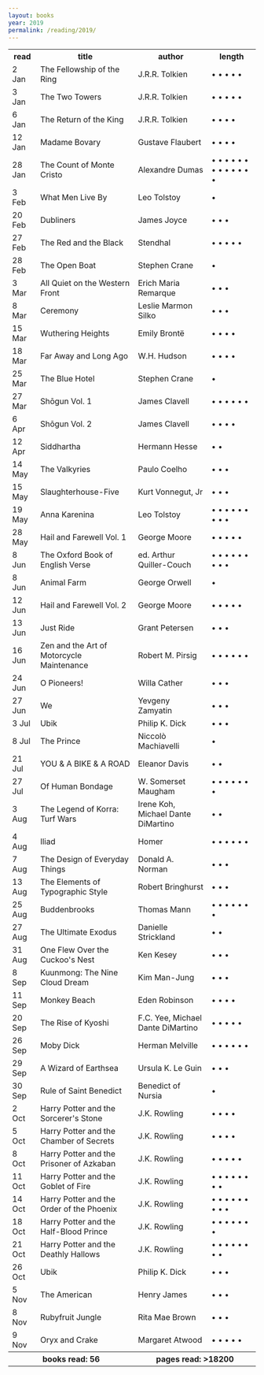 ```yaml
---
layout: books 
year: 2019
permalink: /reading/2019/
---
```


<div class="content">
  <table class="books-read">
  <tr>
    <th>read</th>
    <th>title</th>
    <th>author</th>
    <th>length</th>
  </tr>
  <tr>
    <td>2 Jan</td>
    <td>The Fellowship of the Ring</td>
    <td>J.R.R. Tolkien</td>
    <td> &bull; &bull; &bull; &bull; &bull;  </td>
  </tr>
  <tr>
    <td>3 Jan</td>
    <td>The Two Towers</td>
    <td>J.R.R. Tolkien</td>
    <td> &bull; &bull; &bull; &bull; &bull;  </td>
  </tr>
  <tr>
    <td>6 Jan</td>
    <td>The Return of the King</td>
    <td>J.R.R. Tolkien</td>
    <td> &bull; &bull; &bull; &bull;  </td>
  </tr>
  <tr>
    <td>12 Jan</td>
    <td>Madame Bovary</td>
    <td>Gustave Flaubert</td>
    <td> &bull; &bull; &bull; &bull;  </td>
  </tr>
  <tr>
    <td>28 Jan</td>
    <td>The Count of Monte Cristo</td>
    <td>Alexandre Dumas</td>
    <td> &bull; &bull; &bull; &bull; &bull; &bull; &bull; &bull; &bull; &bull; &bull; &bull; &bull;  </td>
  </tr>
  <tr>
    <td>3 Feb</td>
    <td>What Men Live By</td>
    <td>Leo Tolstoy</td>
    <td> &bull;  </td>
  </tr>
  <tr>
    <td>20 Feb</td>
    <td>Dubliners</td>
    <td>James Joyce</td>
    <td> &bull; &bull; &bull;  </td>
  </tr>
  <tr>
    <td>27 Feb</td>
    <td>The Red and the Black</td>
    <td>Stendhal</td>
    <td> &bull; &bull; &bull; &bull; &bull;  </td>
  </tr>
  <tr>
    <td>28 Feb</td>
    <td>The Open Boat</td>
    <td>Stephen Crane</td>
    <td> &bull;  </td>
  </tr>
  <tr>
    <td>3 Mar</td>
    <td>All Quiet on the Western Front</td>
    <td>Erich Maria Remarque</td>
    <td> &bull; &bull; &bull;  </td>
  </tr>
  <tr>
    <td>8 Mar</td>
    <td>Ceremony</td>
    <td>Leslie Marmon Silko</td>
    <td> &bull; &bull; &bull;  </td>
  </tr>
  <tr>
    <td>15 Mar</td>
    <td>Wuthering Heights</td>
    <td>Emily Bront&euml;</td>
    <td> &bull; &bull; &bull; &bull;  </td>
  </tr>
  <tr>
    <td>18 Mar</td>
    <td>Far Away and Long Ago</td>
    <td>W.H. Hudson</td>
    <td> &bull; &bull; &bull; &bull;  </td>
  </tr>
  <tr>
    <td>25 Mar</td>
    <td>The Blue Hotel</td>
    <td>Stephen Crane</td>
    <td> &bull;  </td>
  </tr>
  <tr>
    <td>27 Mar</td>
    <td>Sh&omacr;gun Vol. 1</td>
    <td>James Clavell</td>
    <td> &bull; &bull; &bull; &bull; &bull; &bull;  </td>
  </tr>
  <tr>
    <td>6 Apr</td>
    <td>Sh&omacr;gun Vol. 2</td>
    <td>James Clavell</td>
    <td> &bull; &bull; &bull; &bull;  </td>
  </tr>
  <tr>
    <td>12 Apr</td>
    <td>Siddhartha</td>
    <td>Hermann Hesse</td>
    <td> &bull; &bull;  </td>
  </tr>
  <tr>
    <td>14 May</td>
    <td>The Valkyries</td>
    <td>Paulo Coelho</td>
    <td> &bull; &bull; &bull;  </td>
  </tr>
  <tr>
    <td>15 May</td>
    <td>Slaughterhouse-Five</td>
    <td>Kurt Vonnegut, Jr</td>
    <td> &bull; &bull; &bull; </td>
  </tr>
  <tr>
    <td>19 May</td>
    <td>Anna Karenina</td>
    <td>Leo Tolstoy</td>
    <td> &bull; &bull; &bull; &bull; &bull; &bull; &bull; &bull; &bull;  </td>
  </tr>
  <tr>
    <td>28 May</td>
    <td>Hail and Farewell Vol. 1</td>
    <td>George Moore</td>
    <td> &bull; &bull; &bull; &bull; &bull;  </td>
  </tr>
  <tr>
    <td>8 Jun</td>
    <td>The Oxford Book of English Verse</td>
    <td>ed. Arthur Quiller-Couch</td>
    <td> &bull; &bull; &bull; &bull; &bull; &bull; &bull; &bull; &bull;  </td>
  </tr>
  <tr>
    <td>8 Jun</td>
    <td>Animal Farm</td>
    <td>George Orwell</td>
    <td> &bull;  </td>
  </tr>
  <tr>
    <td>12 Jun</td>
    <td>Hail and Farewell Vol. 2</td>
    <td>George Moore</td>
    <td> &bull; &bull; &bull; &bull; &bull;  </td>
  </tr>
  <tr>
    <td>13 Jun</td>
    <td>Just Ride</td>
    <td>Grant Petersen</td>
    <td> &bull; &bull; &bull;  </td>
  </tr>
  <tr>
    <td>16 Jun</td>
    <td>Zen and the Art of Motorcycle Maintenance</td>
    <td>Robert M. Pirsig</td>
    <td> &bull; &bull; &bull; &bull; &bull; &bull;  </td>
  </tr>
  <tr>
    <td>24 Jun</td>
    <td>O Pioneers!</td>
    <td>Willa Cather</td>
    <td> &bull; &bull; &bull;  </td>
  </tr>
  <tr>
    <td>27 Jun</td>
    <td>We</td>
    <td>Yevgeny Zamyatin</td>
    <td> &bull; &bull; &bull;  </td>
  </tr>
  <tr>
    <td>3 Jul</td>
    <td>Ubik</td>
    <td>Philip K. Dick</td>
    <td> &bull; &bull; &bull;  </td>
  </tr>
  <tr>
    <td>8 Jul</td>
    <td>The Prince</td>
    <td>Niccol&ograve; Machiavelli</td>
    <td> &bull;  </td>
  </tr>
  <tr>
    <td>21 Jul</td>
    <td>YOU & A BIKE & A ROAD</td>
    <td>Eleanor Davis</td>
    <td> &bull; &bull;  </td>
  </tr>
  <tr>
    <td>27 Jul</td>
    <td>Of Human Bondage</td>
    <td>W. Somerset Maugham</td>
    <td> &bull; &bull; &bull; &bull; &bull; &bull; &bull;  </td>
  </tr>
  <tr>
    <td>3 Aug</td>
    <td>The Legend of Korra: Turf Wars</td>
    <td>Irene Koh, Michael Dante DiMartino</td>
    <td> &bull; &bull;  </td>
  </tr>
  <tr>
    <td>4 Aug</td>
    <td>Iliad</td>
    <td>Homer</td>
    <td> &bull; &bull; &bull; &bull; &bull; &bull;  </td>
  </tr>
  <tr>
    <td>7 Aug</td>
    <td>The Design of Everyday Things</td>
    <td>Donald A. Norman</td>
    <td> &bull; &bull; &bull;  </td>
  </tr>
  <tr>
    <td>13 Aug</td>
    <td>The Elements of Typographic Style</td>
    <td>Robert Bringhurst</td>
    <td> &bull; &bull; &bull;  </td>
  </tr>
  <tr>
    <td>25 Aug</td>
    <td>Buddenbrooks</td>
    <td>Thomas Mann</td>
    <td> &bull; &bull; &bull; &bull; &bull; &bull; &bull;  </td>
  </tr>
  <tr>
    <td>27 Aug</td>
    <td>The Ultimate Exodus</td>
    <td>Danielle Strickland</td>
    <td> &bull; &bull;  </td>
  </tr>
  <tr>
    <td>31 Aug</td>
    <td>One Flew Over the Cuckoo's Nest</td>
    <td>Ken Kesey</td>
    <td> &bull; &bull; &bull;  </td>
  </tr>
  <tr>
    <td>8 Sep</td>
    <td>Kuunmong: The Nine Cloud Dream</td>
    <td>Kim Man-Jung</td>
    <td> &bull; &bull; &bull;  </td>
  </tr>
  <tr>
    <td>11 Sep</td>
    <td>Monkey Beach</td>
    <td>Eden Robinson</td>
    <td> &bull; &bull; &bull; &bull;  </td>
  </tr>
  <tr>
    <td>20 Sep</td>
    <td>The Rise of Kyoshi</td>
    <td>F.C. Yee, Michael Dante DiMartino</td>
    <td> &bull; &bull; &bull; &bull; &bull;  </td>
  </tr>
  <tr>
    <td>26 Sep</td>
    <td>Moby Dick</td>
    <td>Herman Melville</td>
    <td> &bull; &bull; &bull; &bull; &bull; &bull;  </td>
  </tr>
  <tr>
    <td>29 Sep</td>
    <td>A Wizard of Earthsea</td>
    <td>Ursula K. Le Guin</td>
    <td> &bull; &bull; &bull;  </td>
  </tr>
  <tr>
    <td>30 Sep</td>
    <td>Rule of Saint Benedict</td>
    <td>Benedict of Nursia</td>
    <td> &bull;  </td>
  </tr>
  <tr>
    <td>2 Oct</td>
    <td>Harry Potter and the Sorcerer's Stone</td>
    <td>J.K. Rowling</td>
    <td> &bull; &bull; &bull; &bull;  </td>
  </tr>
  <tr>
    <td>5 Oct</td>
    <td>Harry Potter and the Chamber of Secrets</td>
    <td>J.K. Rowling</td>
    <td> &bull; &bull; &bull; &bull;  </td>
  </tr>
  <tr>
    <td>8 Oct</td>
    <td>Harry Potter and the Prisoner of Azkaban</td>
    <td>J.K. Rowling</td>
    <td> &bull; &bull; &bull; &bull; &bull;  </td>
  </tr>
  <tr>
    <td>11 Oct</td>
    <td>Harry Potter and the Goblet of Fire</td>
    <td>J.K. Rowling</td>
    <td> &bull; &bull; &bull; &bull; &bull; &bull; &bull; &bull;  </td>
  </tr>
  <tr>
    <td>14 Oct</td>
    <td>Harry Potter and the Order of the Phoenix</td>
    <td>J.K. Rowling</td>
    <td> &bull; &bull; &bull; &bull; &bull; &bull; &bull; &bull; &bull;  </td>
  </tr>
  <tr>
    <td>18 Oct</td>
    <td>Harry Potter and the Half-Blood Prince</td>
    <td>J.K. Rowling</td>
    <td> &bull; &bull; &bull; &bull; &bull; &bull; &bull;  </td>
  </tr>
  <tr>
    <td>21 Oct</td>
    <td>Harry Potter and the Deathly Hallows</td>
    <td>J.K. Rowling</td>
    <td> &bull; &bull; &bull; &bull; &bull; &bull; &bull; &bull;  </td>
  </tr>
  <tr>
    <td>26 Oct</td>
    <td>Ubik</td>
    <td>Philip K. Dick</td>
    <td> &bull; &bull; &bull;  </td>
  </tr>
  <tr>
    <td>5 Nov</td>
    <td>The American</td>
    <td>Henry James</td>
    <td> &bull; &bull; &bull;  </td>
  </tr>
  <tr>
    <td>8 Nov</td>
    <td>Rubyfruit Jungle</td>
    <td>Rita Mae Brown</td>
    <td> &bull; &bull; &bull;  </td>
  </tr>
  <tr>
    <td>9 Nov</td>
    <td>Oryx and Crake</td>
    <td>Margaret Atwood</td>
    <td> &bull; &bull; &bull; &bull; &bull;  </td>
  </tr>
  <tr>
    <th colspan="2">books read: 56 </th>
    <th colspan="2">pages read: &gt;18200</th>
  </tr>
</table>
  </div>
